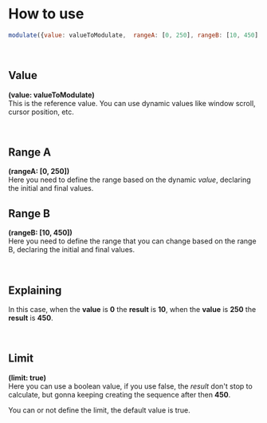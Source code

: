 # How to use

```js
modulate({value: valueToModulate,  rangeA: [0, 250], rangeB: [10, 450], limit: true})
```

<br>

## Value

**(value: valueToModulate)**
<br>
This is the reference value. You can use dynamic values like window scroll, cursor position, etc.

<br>

## Range A

**(rangeA: [0, 250])**
<br>
Here you need to define the range based on the dynamic *value*, declaring the initial and final values.




## Range B

**(rangeB: [10, 450])**
<br>
Here you need to define the range that you can change based on the range B, declaring the initial and final values.


<br>

## Explaining

In this case, when the **value**  is **0** the **result** is **10**, when the **value** is **250** the **result** is **450**.


<br>

## Limit

**(limit: true)**
<br>
Here you can use a boolean value, if you use false, the *result* don't stop to calculate, but gonna keeping creating the sequence after then **450**.

You can or not define the limit, the default value is true.
